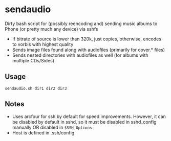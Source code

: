 # sendaudio
Dirty bash script for (possibly reencoding and) sending music albums to Phone (or pretty much any device) via sshfs

* If bitrate of source is lower than 320k, just copies, otherwise, encodes to vorbis with highest quality
* Sends image files found along with audiofiles (primarily for cover.* files)
* Sends nested directories with audiofiles as well (for albums with multiple CDs/Sides)

## Usage
```
sendaudio.sh dir1 dir2 dir3
```

## Notes
* Uses arcfour for ssh by default for speed improvements. However, it can be disabled by default in sshd, so it must be disabled in sshd_config manually OR disabled in `$SSH_Options`
* Host is defined in .ssh/config
